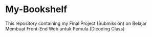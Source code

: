 # My-Bookshelf
This repository containing my Final Project (Submission) on Belajar Membuat Front-End Web untuk Pemula (Dicoding Class)
